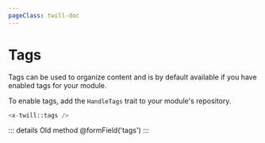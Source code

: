 ```yaml
---
pageClass: twill-doc
---
```


# Tags

Tags can be used to organize content and is by default available if you have enabled tags for your module.

To enable tags, add the `HandleTags` trait to your module's repository.

```php
<x-twill::tags />
```

::: details Old method
@formField('tags')
:::
